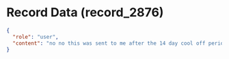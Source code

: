 # Record Data (record_2876)

```json
{
  "role": "user",
  "content": "no no this was sent to me after the 14 day cool off period not ledaing up to the mta negotiation, please revise your answer "
}
```
